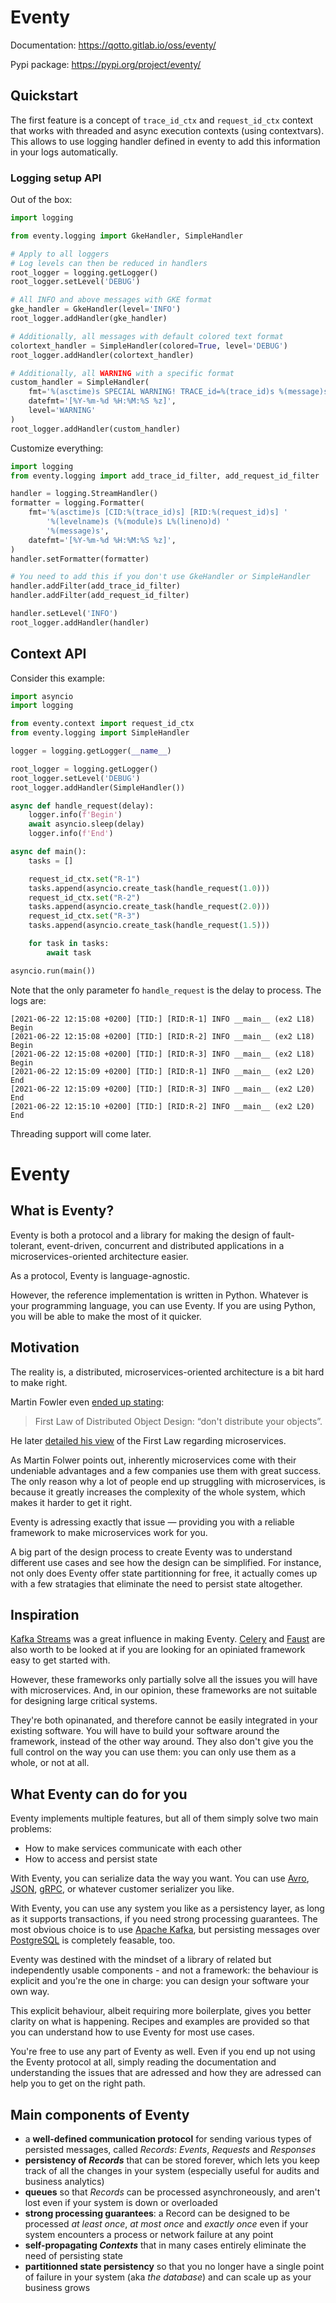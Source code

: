 # Eventy

Documentation: https://qotto.gitlab.io/oss/eventy/

Pypi package: https://pypi.org/project/eventy/

## Quickstart

The first feature is a concept of `trace_id_ctx` and `request_id_ctx` context that works with threaded and async execution contexts (using contextvars). This allows to use logging handler defined in eventy to add this information in your logs automatically.

### Logging setup API

Out of the box:

```python
import logging

from eventy.logging import GkeHandler, SimpleHandler

# Apply to all loggers
# Log levels can then be reduced in handlers
root_logger = logging.getLogger()
root_logger.setLevel('DEBUG')

# All INFO and above messages with GKE format
gke_handler = GkeHandler(level='INFO')
root_logger.addHandler(gke_handler)

# Additionally, all messages with default colored text format
colortext_handler = SimpleHandler(colored=True, level='DEBUG')
root_logger.addHandler(colortext_handler)

# Additionally, all WARNING with a specific format
custom_handler = SimpleHandler(
    fmt='%(asctime)s SPECIAL WARNING! TRACE_id=%(trace_id)s %(message)s',
    datefmt='[%Y-%m-%d %H:%M:%S %z]',
    level='WARNING'
)
root_logger.addHandler(custom_handler)
```

Customize everything:

```python
import logging
from eventy.logging import add_trace_id_filter, add_request_id_filter

handler = logging.StreamHandler()
formatter = logging.Formatter(
    fmt='%(asctime)s [CID:%(trace_id)s] [RID:%(request_id)s] '
        '%(levelname)s (%(module)s L%(lineno)d) '
        '%(message)s',
    datefmt='[%Y-%m-%d %H:%M:%S %z]',
)
handler.setFormatter(formatter)

# You need to add this if you don't use GkeHandler or SimpleHandler
handler.addFilter(add_trace_id_filter)
handler.addFilter(add_request_id_filter)

handler.setLevel('INFO')
root_logger.addHandler(handler)
```

## Context API

Consider this example:

```python
import asyncio
import logging

from eventy.context import request_id_ctx
from eventy.logging import SimpleHandler

logger = logging.getLogger(__name__)

root_logger = logging.getLogger()
root_logger.setLevel('DEBUG')
root_logger.addHandler(SimpleHandler())

async def handle_request(delay):
    logger.info(f'Begin')
    await asyncio.sleep(delay)
    logger.info(f'End')

async def main():
    tasks = []

    request_id_ctx.set("R-1")
    tasks.append(asyncio.create_task(handle_request(1.0)))
    request_id_ctx.set("R-2")
    tasks.append(asyncio.create_task(handle_request(2.0)))
    request_id_ctx.set("R-3")
    tasks.append(asyncio.create_task(handle_request(1.5)))

    for task in tasks:
        await task

asyncio.run(main())
```

Note that the only parameter fo `handle_request` is the delay to process. The logs are:

```
[2021-06-22 12:15:08 +0200] [TID:] [RID:R-1] INFO __main__ (ex2 L18) Begin
[2021-06-22 12:15:08 +0200] [TID:] [RID:R-2] INFO __main__ (ex2 L18) Begin
[2021-06-22 12:15:08 +0200] [TID:] [RID:R-3] INFO __main__ (ex2 L18) Begin
[2021-06-22 12:15:09 +0200] [TID:] [RID:R-1] INFO __main__ (ex2 L20) End
[2021-06-22 12:15:09 +0200] [TID:] [RID:R-3] INFO __main__ (ex2 L20) End
[2021-06-22 12:15:10 +0200] [TID:] [RID:R-2] INFO __main__ (ex2 L20) End
```

Threading support will come later.

# Eventy

## What is Eventy?

Eventy is both a protocol and a library for making the design of fault-tolerant, event-driven, concurrent and distributed applications in a microservices-oriented architecture easier.

As a protocol, Eventy is language-agnostic.

However, the reference implementation is written in Python. Whatever is your programming language, you can use Eventy. If you are using Python, you will be able to make the most of it quicker.

## Motivation

The reality is, a distributed, microservices-oriented architecture is a bit hard to make right.

Martin Fowler even [ended up stating](https://www.drdobbs.com/errant-architectures/184414966):

> First Law of Distributed Object Design: “don't distribute your objects”.

He later [detailed his view](https://martinfowler.com/articles/distributed-objects-microservices.html) of the First Law regarding microservices.

As Martin Folwer points out, inherently microservices come with their undeniable advantages and a few companies use them with great success. The only reason why a lot of people end up struggling with microservices, is because it greatly increases the complexity of the whole system, which makes it harder to get it right.

Eventy is adressing exactly that issue — providing you with a reliable framework to make microservices work for you.

A big part of the design process to create Eventy was to understand different use cases and see how the design can be simplified. For instance, not only does Eventy offer state partitionning for free, it actually comes up with a few stratagies that eliminate the need to persist state altogether.

## Inspiration

[Kafka Streams](https://kafka.apache.org/documentation/streams/) was a great influence in making Eventy. [Celery](http://www.celeryproject.org/) and [Faust](https://github.com/robinhood/faust) are also worth to be looked at if you are looking for an opiniated framework easy to get started with.

However, these frameworks only partially solve all the issues you will have with microservices. And, in our opinion, these frameworks are not suitable for designing large critical systems.

They're both opinanated, and therefore cannot be easily integrated in your existing software. You will have to build your software around the framework, instead of the other way around. They also don't give you the full control on the way you can use them: you can only use them as a whole, or not at all.

## What Eventy can do for you

Eventy implements multiple features, but all of them simply solve two main problems:

* How to make services communicate with each other
* How to access and persist state

With Eventy, you can serialize data the way you want. You can use [Avro](https://avro.apache.org/), [JSON](https://www.json.org/), [gRPC](https://grpc.io/), or whatever customer serializer you like.

With Eventy, you can use any system you like as a persistency layer, as long as it supports transactions, if you need strong processing guarantees. The most obvious choice is to use [Apache Kafka](https://kafka.apache.org/), but persisting messages over [PostgreSQL](https://www.postgresql.org/) is completely feasable, too.

Eventy was destined with the mindset of a library of related but independently usable components - and not a framework: the behaviour is explicit and you're the one in charge: you can design your software your own way.

This explicit behaviour, albeit requiring more boilerplate, gives you better clarity on what is happening. Recipes and examples are provided so that you can understand how to use Eventy for most use cases.

You're free to use any part of Eventy as well. Even if you end up not using the Eventy protocol at all, simply reading the documentation and understanding the issues that are adressed and how they are adressed can help you to get on the right path.

## Main components of Eventy

* a **well-defined communication protocol** for sending various types of persisted messages, called _Records_: _Events_, _Requests_ and _Responses_
* **persistency of _Records_** that can be stored forever, which lets you keep track of all the changes in your system (especially useful for audits and business analytics)
* **queues** so that _Records_ can be processed asynchroneously, and aren't lost even if your system is down or overloaded
* **strong processing guarantees**: a Record can be designed to be processed _at least once_, _at most once_ and _exactly once_ even if your system encounters a process or network failure at any point
* **self-propagating _Contexts_** that in many cases entirely eliminate the need of persisting state
* **partitionned state persistency** so that you no longer have a single point of failure in your system (aka _the database_) and can scale up as your business grows
